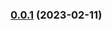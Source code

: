 

### [0.0.1](https://github.com/Phojie/restaurant-management-system/compare/1.0.1...0.0.1) (2023-02-11)